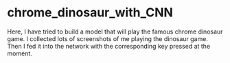 # chrome_dinosaur_with_CNN
Here, I have tried to build a model that will play the famous chrome dinosaur game.
I collected lots of screenshots of me playing the dinosaur game. Then I fed it into the network with the corresponding key pressed at the moment.
